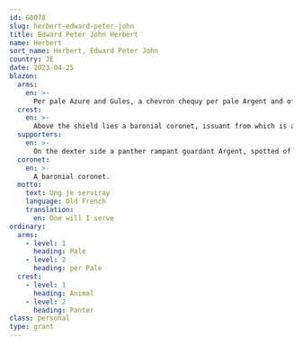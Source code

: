 ```yaml
---
id: G0078
slug: herbert-edward-peter-john
title: Edward Peter John Herbert
name: Herbert
sort_name: Herbert, Edward Peter John
country: JE
date: 2023-04-25
blazon:
  arms:
    en: >-
      Per pale Azure and Gules, a chevron chequy per pale Argent and of the Second, counterchanged of the First, between three lions rampant Argent.
  crest:
    en: >-
      Above the shield lies a baronial coronet, issuant from which is a helm befitting his degree, with mantling Gules doubled Argent, bearing for a crest above a wreath of the liveries a panther statant guardant Argent, spotted of various colours, incensed Proper, gorged with a ducal coronet Or, holding in its dexter paw a baton ensigned with a Maltese cross Or.
  supporters:
    en: >-
      On the dexter side a panther rampant guardant Argent, spotted of various colours, incensed Proper, ducally crowned Or, gorged with a collar counter-compony Argent and Azure; On the sinister, a wyvern wings addorsed Azure, gorged with a collar counter-compony Argent and Gules, holding in his mouth a sinister hand couped at the wrist Gules.
  coronet:
    en: >-
      A baronial coronet.
  motto:
    text: Ung je serviray
    language: Old French
    translation:
      en: One will I serve
ordinary:
  arms:
    - level: 1
      heading: Pale 
    - level: 2
      heading: per Pale
  crest:
    - level: 1
      heading: Animal
    - level: 2
      heading: Panter
class: personal
type: grant
---
```

